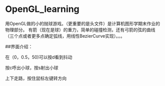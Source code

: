 # OpenGL_learning

用OpenGL做的小的抛球游戏。（更重要的是头文件）是计算机图形学期末作业的物理部分。
有箭（现在是球）的重力，简单的碰撞检测，还有弓箭的弦的曲线（三个点或者更多点确定弧线，用线性BezierCurve实现）。。。

##界面介绍：

在（0，0.5，50)可以按d看到抖动

按c呼出小球，按s射出小球

上下走路，按住鼠标左键转方向

